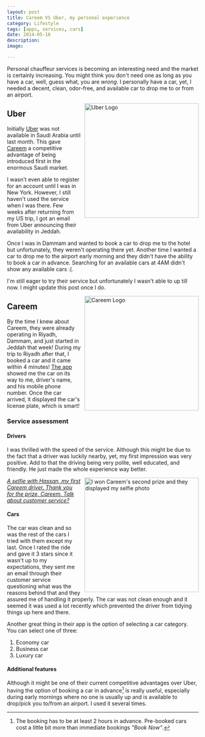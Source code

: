 ```yaml
---
layout: post
title: Careem VS Uber, my personal experience
category: Lifestyle
tags: [apps, services, cars]
date: 2014-05-16
description:
image:

---
```


Personal chauffeur services is becoming an interesting need and the market is certainly increasing. You might think you don't need one as long as you have a car, well, guess what, you are *wrong*. I personally have a car, yet, I needed a decent, clean, odor-free, and available car to drop me to or from an airport.

<a href="{{ site.url }}/assets/uber-logo.jpg"><img src="{{ site.url }}/assets/uber-logo.jpg" alt="Uber Logo" width="300" style="float:right;margin-left:10px;margin-bottom:10px;" /></a>

## Uber
Initially [Uber](https://www.uber.com/) was not available in Saudi Arabia until last month. This gave [Careem](https://www.careem.com) a competitive advantage of being introduced first in the enormous Saudi market.

I wasn't even able to register for an account until I was in New York. However, I still haven't used the service when I was there. Few weeks after returning from my US trip, I got an email from Uber announcing their availability in Jeddah.

Once I was in Dammam and wanted to book a car to drop me to the hotel but unfortunately, they weren't operating there yet. Another time I wanted a car to drop me to the airport early morning and they didn't have the ability to book a car in advance. Searching for an available cars at 4AM didn't show any available cars :(.

I'm still eager to try their service but unfortunately I wasn't able to up till now. I might update this post once I do.

<a href="{{ site.url }}/assets/careem-logo.png"><img src="{{ site.url }}/assets/careem-logo.png" alt="Careem Logo" width="300" style="float:right;margin-left:10px;margin-bottom:10px;" /></a>

## Careem
By the time I knew about Careem, they were already operating in Riyadh, Dammam, and just started in Jeddah that week! During my trip to Riyadh after that, I booked a car and it came within 4 minutes! [The app](https://itunes.apple.com/us/app/careem/id592978487?mt=8) showed me the car on its way to me, driver's name, and his mobile phone number. Once the car arrived, it displayed the car's license plate, which is smart!

### Service assessment

#### Drivers
I was thrilled with the speed of the service. Although this might be due to the fact that a driver was luckily nearby, yet, my first impression was very positive. Add to that the driving being very polite, well educated, and friendly. He just made the whole experience way better.

<a href="{{ site.url }}/assets/careem-prize.jpg"><img src="{{ site.url }}/assets/careem-prize.jpg" alt="I won Careem's second prize and they displayed my selfie photo" width="300" style="float:right;margin-left:10px;margin-bottom:10px;" />*A selfie with Hassan, my first Careem driver. Thank you for the prize, Careem. Talk about customer service?*</a>


#### Cars
The car was clean and so was the rest of the cars I tried with them except my last. Once I rated the ride and gave it 3 stars since it wasn't up to my expectations, they sent me an email through their customer service questioning what was the reasons behind that and they assured me of handling it properly. The car was not clean enough and it seemed it was used a lot recently which prevented the driver from tidying things up here and there.

Another great thing in their app is the option of selecting a car category. You can select one of three:
1. Economy car
2. Business car
3. Luxury car

#### Additional features
Although it might be one of their current competitive advantages over Uber, having the option of booking a car in advance[^1] is really useful, especially during early mornings where no one is usually up and is available to drop/pick you to/from an airport. I used it several times.

[^1]: The booking has to be at least 2 hours in advance. Pre-booked cars cost a little bit more than immediate bookings *"Book Now"*.